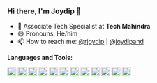 ### Hi there, I'm Joydip 👋

- 👷 Associate Tech Specialist at **Tech Mahindra**
- 😄 Pronouns: He/him
- 📫 How to reach me: [@rjoydip](https://twitter.com/rjoydip11) | [@joydipand](mailto:joydipand@gmail.com)

**Languages and Tools:**  

<img height="20" src="https://github.com/user-attachments/assets/a58198bc-c1ca-4865-a5da-49b621d33062" />
<img height="20" src="https://github.com/user-attachments/assets/98fb1c2f-a9c2-41ad-9e90-c4dee2dcd097" />
<img height="20" src="https://github.com/user-attachments/assets/3956700c-78e0-4599-bb9c-732814ff09b4" />
<img height="20" src="https://github.com/user-attachments/assets/bfb84f9a-1ff1-43ec-83aa-6bc494c59664" />
<img height="20" src="https://github.com/user-attachments/assets/afe05bdc-a331-4fb9-936f-638da0a352f4" />
<img height="20" src="https://github.com/user-attachments/assets/a3618b9b-8fa3-406d-aee7-23efc3bc8f42" />
<img height="20" src="https://github.com/user-attachments/assets/4a13623b-74c5-4b3f-96da-9d930302b036" />
<img height="20" src="https://github.com/user-attachments/assets/9d2432bd-73ff-4d03-a10c-cea84e6335d4" />
<img height="20" src="https://github.com/user-attachments/assets/96f56fa3-f3a6-4687-8efc-bf324047b05d" />
<img height="20" src="https://github.com/user-attachments/assets/5bbc8b47-2f24-408a-9c79-e65328094f50" />
<img height="20" src="https://github.com/user-attachments/assets/409f2823-be04-4b4c-b891-b1273a8cf53a" />
<img height="20" src="https://github.com/user-attachments/assets/b5397fda-2562-4900-93af-662d92ae284d" />
